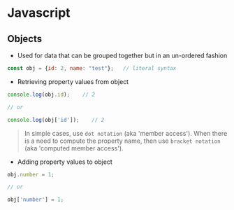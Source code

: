 # **Javascript**

## **Objects**

* Used for data that can be grouped together but in an un-ordered fashion

```javascript
const obj = {id: 2, name: "test"};   // literal syntax
```

* Retrieving property values from object

```javascript
console.log(obj.id);    // 2

// or

console.log(obj['id']);    // 2
```

> In simple cases, use `dot notation` (aka 'member access'). When there is a need to compute the property name, then use `bracket notation` (aka 'computed member access').

* Adding property values to object

```javascript
obj.number = 1;

// or

obj['number'] = 1;
```

